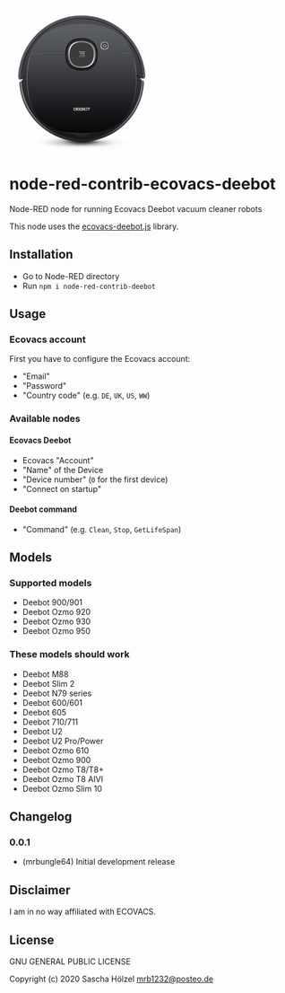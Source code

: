 ![Logo](ecovacs-deebot.png)

# node-red-contrib-ecovacs-deebot

Node-RED node for running Ecovacs Deebot vacuum cleaner robots

This node uses the [ecovacs-deebot.js](https://github.com/mrbungle64/ecovacs-deebot.js) library.

## Installation
- Go to Node-RED directory
- Run `npm i node-red-contrib-deebot`

## Usage

### Ecovacs account

First you have to configure the Ecovacs account:
- "Email"
- "Password"
- "Country code" (e.g. `DE`, `UK`, `US`, `WW`)

### Available nodes

#### Ecovacs Deebot

- Ecovacs "Account"
- "Name" of the Device
- "Device number" (`0` for the first device)
- "Connect on startup"

#### Deebot command

- "Command" (e.g. `Clean`, `Stop`, `GetLifeSpan`)

## Models

### Supported models
* Deebot 900/901
* Deebot Ozmo 920
* Deebot Ozmo 930
* Deebot Ozmo 950

### These models should work
* Deebot M88
* Deebot Slim 2
* Deebot N79 series
* Deebot 600/601
* Deebot 605
* Deebot 710/711
* Deebot U2
* Deebot U2 Pro/Power
* Deebot Ozmo 610
* Deebot Ozmo 900
* Deebot Ozmo T8/T8+
* Deebot Ozmo T8 AIVI
* Deebot Ozmo Slim 10

## Changelog

### 0.0.1
* (mrbungle64) Initial development release

## Disclaimer

I am in no way affiliated with ECOVACS.

## License

GNU GENERAL PUBLIC LICENSE

Copyright (c) 2020 Sascha Hölzel <mrb1232@posteo.de>
